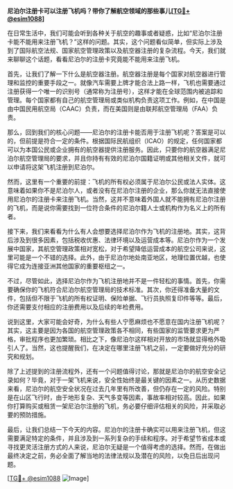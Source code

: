 **尼泊尔注册卡可以注册飞机吗？带你了解航空领域的那些事儿[[TG💪+ @esim1088](https://t.me/s/esim1088)]**

在日常生活中，我们可能会听到各种关于航空的趣事或者疑惑，比如“尼泊尔注册卡能不能用来注册飞机？”这样的问题。其实，这个问题看似简单，但实际上涉及到了国际航空法规、国家航空管理政策以及航空器注册的复杂流程。今天，我们就来聊聊这个话题，看看尼泊尔的注册卡究竟能不能用来注册飞机。

首先，让我们了解一下什么是航空器注册。航空器注册是每个国家对航空器进行管理和监控的重要手段之一。就像汽车需要上牌才能合法上路一样，飞机也需要通过注册获得一个唯一的识别号（通常称为注册号），这样才能在全球范围内被追踪和管理。每个国家都有自己的航空管理局或类似机构负责这项工作。例如，在中国是由中国民用航空局（CAAC）负责，而在美国则是由联邦航空管理局（FAA）负责。

那么，回到我们的核心问题——尼泊尔的注册卡能否用于注册飞机呢？答案是可以的，但前提是符合一定的条件。根据国际民航组织（ICAO）的规定，任何国家都可以为本国公民或企业拥有的航空器提供注册服务。因此，只要你的航空器满足尼泊尔航空管理局的要求，并且你持有有效的尼泊尔国籍证明或其他相关文件，就可以申请将这架飞机注册到尼泊尔。

然而，这里有一个重要的前提：飞机的所有权必须属于尼泊尔公民或法人实体。这意味着如果你不是尼泊尔人，或者没有在尼泊尔注册的企业，那么你就无法直接使用尼泊尔的注册卡来注册飞机。当然，这并不意味着外国人就不能拥有尼泊尔注册的飞机，而是说你需要找到一位符合条件的尼泊尔籍人士或机构作为名义上的所有者。

接下来，我们来看看为什么有人会想要选择尼泊尔作为飞机的注册地。其实，这背后涉及到很多因素，包括税收优惠、法律环境以及运营成本等。尼泊尔作为一个发展中国家，其航空管理政策相对宽松，对于希望降低运营成本的航空公司来说，这里可能是一个不错的选择。此外，由于尼泊尔地处南亚地区，地理位置优越，也使得它成为连接亚洲其他国家的重要枢纽之一。

不过，尽管如此，选择尼泊尔作为飞机注册地并不是一件轻松的事情。首先，你需要确保你的飞机符合尼泊尔航空管理局的技术标准。其次，你还得准备大量的文件，包括但不限于飞机的所有权证明、保险单据、飞行员执照复印件等等。最后，你还需要支付相应的注册费用以及后续的年检费用。

说到这里，大家可能会好奇，为什么有些人宁愿麻烦也不愿意在国内注册飞机呢？其实，这主要是因为各国的航空管理政策各不相同，有些国家的监管要求更为严格，审批程序也更加繁琐。相比之下，像尼泊尔这样相对开放的市场就显得格外吸引人了。当然，这也提醒我们，在决定在哪里注册飞机之前，一定要做好充分的研究和规划。

除了上述提到的注册流程外，还有一个问题值得讨论，那就是尼泊尔的航空安全记录如何？毕竟，对于一架飞机来说，安全性始终是最关键的因素之一。从历史数据来看，尼泊尔的航空安全状况在过去几年里有所改善，但仍存在一定的风险。特别是在山区飞行时，由于地形复杂、天气多变等因素，事故率相对较高。因此，如果你打算购买或租赁一架尼泊尔注册的飞机，务必要仔细评估相关的风险，并采取必要的预防措施。

最后，让我们总结一下今天的内容。尼泊尔的注册卡确实可以用来注册飞机，但这需要满足特定的条件，并且涉及到一系列复杂的手续和程序。对于希望节省成本或寻找更灵活注册方式的人来说，尼泊尔无疑是一个值得考虑的选择。然而，在做出最终决定之前，务必全面了解当地的法律法规以及潜在的风险，以免日后出现问题。

[[TG💪+ @esim1088](https://t.me/s/esim1088) ![Image](https://i.postimg.cc/4NQfJmqS/Snipaste-2025-05-13-00-14-12.png)]